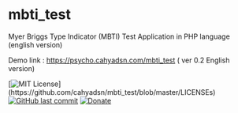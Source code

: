 # mbti_test
Myer Briggs Type Indicator (MBTI) Test Application in PHP language (english version)

Demo link : https://psycho.cahyadsn.com/mbti_test ( ver 0.2 English version)

[![MIT License](https://img.shields.io/apm/l/atomic-design-ui.svg?)](https://github.com/cahyadsn/mbti_test/blob/master/LICENSEs)
[![GitHub last commit](https://img.shields.io/github/last-commit/google/skia.svg?style=flat)]()
[![Donate](https://img.shields.io/badge/$-support-ff69b4.svg?style=flat)](https://paypal.me/cahyadwiana)  
